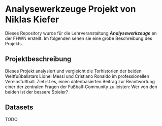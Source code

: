 # Analysewerkzeuge Projekt von Niklas Kiefer
Dieses Repository wurde für die Lehrveranstaltung ***Analysewerkzeuge*** an der FHWN erstellt. Im folgenden sehen sie eine grobe Beschreibung des Projekts.

## Projektbeschreibung
Dieses Projekt analysiert und vergleicht die Torhistorien der beiden Weltfußballstars Lionel Messi und Cristiano Ronaldo im professionellen Vereinsfußball. Ziel ist es, einen datenbasierten Beitrag zur Beantwortung einer der zentralen Fragen der Fußball-Community zu leisten: Wer von den beiden ist der bessere Spieler?

## Datasets
TODO

